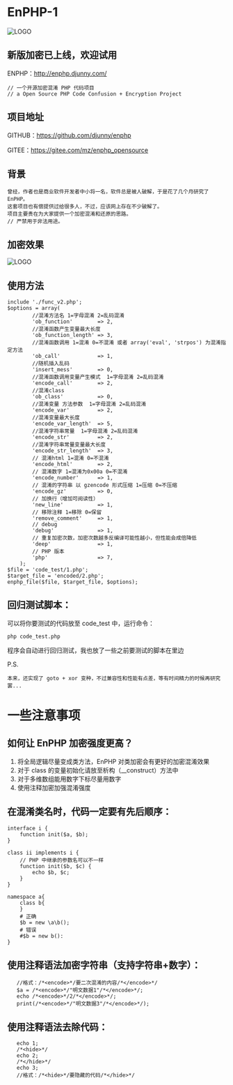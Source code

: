 


# EnPHP-1

![LOGO](https://github.com/djunny/enphp/raw/master/logo.png)


## 新版加密已上线，欢迎试用

ENPHP：http://enphp.djunny.com/


```
// 一个开源加密混淆 PHP 代码项目
// a Open Source PHP Code Confusion + Encryption Project
```


## 项目地址

GITHUB：https://github.com/djunny/enphp

GITEE：https://gitee.com/mz/enphp_opensource


## 背景

```
曾经，作者也是商业软件开发者中小将一名，软件总是被人破解，于是花了几个月研究了 EnPHP。
这套项目也有偿提供过给很多人，不过，应该网上存在不少破解了。
项目主要贵在为大家提供一个加密混淆和还原的思路。
// 严禁用于非法用途。
```

## 加密效果

![LOGO](https://github.com/djunny/enphp/raw/master/encode.png)


## 使用方法 
```
include './func_v2.php';
$options = array(
        //混淆方法名 1=字母混淆 2=乱码混淆
        'ob_function'        => 2,
        //混淆函数产生变量最大长度
        'ob_function_length' => 3,
        //混淆函数调用 1=混淆 0=不混淆 或者 array('eval', 'strpos') 为混淆指定方法
        'ob_call'            => 1,
        //随机插入乱码
        'insert_mess'        => 0,
        //混淆函数调用变量产生模式  1=字母混淆 2=乱码混淆
        'encode_call'        => 2,
        //混淆class
        'ob_class'           => 0,
        //混淆变量 方法参数  1=字母混淆 2=乱码混淆
        'encode_var'         => 2,
        //混淆变量最大长度
        'encode_var_length'  => 5,
        //混淆字符串常量  1=字母混淆 2=乱码混淆
        'encode_str'         => 2,
        //混淆字符串常量变量最大长度
        'encode_str_length'  => 3,
        // 混淆html 1=混淆 0=不混淆
        'encode_html'        => 2,
        // 混淆数字 1=混淆为0x00a 0=不混淆
        'encode_number'      => 1,
        // 混淆的字符串 以 gzencode 形式压缩 1=压缩 0=不压缩
        'encode_gz'          => 0,
        // 加换行（增加可阅读性）
        'new_line'           => 1,
        // 移除注释 1=移除 0=保留
        'remove_comment'     => 1,
        // debug
        'debug'              => 1,
        // 重复加密次数，加密次数越多反编译可能性越小，但性能会成倍降低
        'deep'               => 1,
        // PHP 版本
        'php'                => 7,
    );
$file = 'code_test/1.php';
$target_file = 'encoded/2.php';
enphp_file($file, $target_file, $options);
```

## 回归测试脚本：
可以将你要测试的代码放至 code_test 中，运行命令：
```
php code_test.php
```
程序会自动进行回归测试，我也放了一些之前要测试的脚本在里边

P.S.

```
本来，还实现了 goto + xor 变种，不过兼容性和性能有点差，等有时间精力的时候再研究罢...
```

# 一些注意事项

## 如何让 EnPHP 加密强度更高？

1. 将全局逻辑尽量变成类方法，EnPHP 对类加密会有更好的加密混淆效果
2. 对于 class 的变量初始化请放至析构（__construct）方法中
3. 对于多维数组能用数字下标尽量用数字
4. 使用注释加密加强混淆强度


## 在混淆类名时，代码一定要有先后顺序：
```
interface i {
    function init($a, $b);
}

class ii implements i {
    // PHP 中继承的参数名可以不一样
    function init($b, $c) {
        echo $b, $c;
    }
}
```

```
namespace a{
    class b{
    }
    # 正确
    $b = new \a\b();
    # 错误 
    #$b = new b():
}
```

## 使用注释语法加密字符串（支持字符串+数字）：
```
   //格式：/*<encode>*/要二次混淆的内容/*</encode>*/
   $a = /*<encode>*/"明文数据1"/*</encode>*/;
   echo /*<encode>*/2/*</encode>*/;
   print(/*<encode>*/"明文数据3"/*</encode>*/);
```



## 使用注释语法去除代码：
```
   echo 1;
   /*<hide>*/
   echo 2;
   /*</hide>*/
   echo 3;
   //格式：/*<hide>*/要隐藏的代码/*</hide>*/
```


